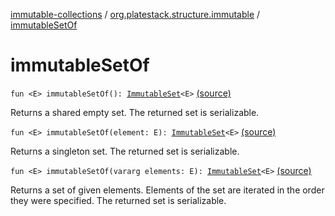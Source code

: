 [immutable-collections](../index.md) / [org.platestack.structure.immutable](index.md) / [immutableSetOf](.)

# immutableSetOf

`fun <E> immutableSetOf(): `[`ImmutableSet`](-immutable-set.md)`<E>` [(source)](https://github.com/PlateStack/immutable-collections/blob/v0.1.0-alpha/src/main/kotlin/org/platestack/structure/immutable/ImmutableCollections.kt#L47)

Returns a shared empty set. The returned set is serializable.

`fun <E> immutableSetOf(element: E): `[`ImmutableSet`](-immutable-set.md)`<E>` [(source)](https://github.com/PlateStack/immutable-collections/blob/v0.1.0-alpha/src/main/kotlin/org/platestack/structure/immutable/ImmutableCollections.kt#L52)

Returns a singleton set. The returned set is serializable.

`fun <E> immutableSetOf(vararg elements: E): `[`ImmutableSet`](-immutable-set.md)`<E>` [(source)](https://github.com/PlateStack/immutable-collections/blob/v0.1.0-alpha/src/main/kotlin/org/platestack/structure/immutable/ImmutableCollections.kt#L58)

Returns a set of given elements. Elements of the set are iterated in the order they were specified.
The returned set is serializable.

